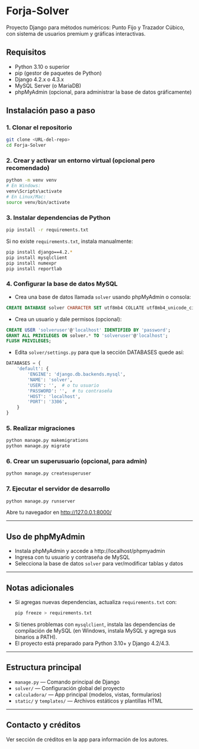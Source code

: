 # Forja-Solver

Proyecto Django para métodos numéricos: Punto Fijo y Trazador Cúbico, con sistema de usuarios premium y gráficas interactivas.

## Requisitos

- Python 3.10 o superior
- pip (gestor de paquetes de Python)
- Django 4.2.x o 4.3.x
- MySQL Server (o MariaDB)
- phpMyAdmin (opcional, para administrar la base de datos gráficamente)

## Instalación paso a paso

### 1. Clonar el repositorio

```bash
git clone <URL-del-repo>
cd Forja-Solver
```

### 2. Crear y activar un entorno virtual (opcional pero recomendado)

```bash
python -m venv venv
# En Windows:
venv\Scripts\activate
# En Linux/Mac:
source venv/bin/activate
```

### 3. Instalar dependencias de Python

```bash
pip install -r requirements.txt
```

Si no existe `requirements.txt`, instala manualmente:

```bash
pip install django==4.2.*
pip install mysqlclient
pip install numexpr
pip install reportlab
```

### 4. Configurar la base de datos MySQL

- Crea una base de datos llamada `solver` usando phpMyAdmin o consola:

```sql
CREATE DATABASE solver CHARACTER SET utf8mb4 COLLATE utf8mb4_unicode_ci;
```

- Crea un usuario y dale permisos (opcional):

```sql
CREATE USER 'solveruser'@'localhost' IDENTIFIED BY 'password';
GRANT ALL PRIVILEGES ON solver.* TO 'solveruser'@'localhost';
FLUSH PRIVILEGES;
```

- Edita `solver/settings.py` para que la sección DATABASES quede así:

```python
DATABASES = {
    'default': {
        'ENGINE': 'django.db.backends.mysql',
        'NAME': 'solver',
        'USER': '',  # o tu usuario
        'PASSWORD': '',  # tu contraseña
        'HOST': 'localhost',
        'PORT': '3306',
    }
}
```

### 5. Realizar migraciones

```bash
python manage.py makemigrations
python manage.py migrate
```

### 6. Crear un superusuario (opcional, para admin)

```bash
python manage.py createsuperuser
```

### 7. Ejecutar el servidor de desarrollo

```bash
python manage.py runserver
```

Abre tu navegador en http://127.0.0.1:8000/

---

## Uso de phpMyAdmin

- Instala phpMyAdmin y accede a http://localhost/phpmyadmin
- Ingresa con tu usuario y contraseña de MySQL
- Selecciona la base de datos `solver` para ver/modificar tablas y datos

---

## Notas adicionales

- Si agregas nuevas dependencias, actualiza `requirements.txt` con:
  ```bash
  pip freeze > requirements.txt
  ```
- Si tienes problemas con `mysqlclient`, instala las dependencias de compilación de MySQL (en Windows, instala MySQL y agrega sus binarios a PATH).
- El proyecto está preparado para Python 3.10+ y Django 4.2/4.3.

---

## Estructura principal

- `manage.py` — Comando principal de Django
- `solver/` — Configuración global del proyecto
- `calculadora/` — App principal (modelos, vistas, formularios)
- `static/` y `templates/` — Archivos estáticos y plantillas HTML

---

## Contacto y créditos

Ver sección de créditos en la app para información de los autores.

